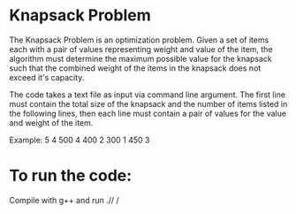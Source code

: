 # Knapsack Problem
The Knapsack Problem is an optimization problem. Given a set of items each with a pair of values representing weight and value of the item, the algorithm must determine the maximum possible value for the knapsack such that the combined weight of the items in the knapsack does not exceed it's capacity.

The code takes a text file as input via command line argument. The first line must contain the total size of the knapsack and the number of items listed in the following lines, then each line must contain a pair of values for the value and weight of the item.

Example:
5 4
500 4
400 2
300 1
450 3

# To run the code:
Compile with g++ and run .//<executable/> /<txt/>
